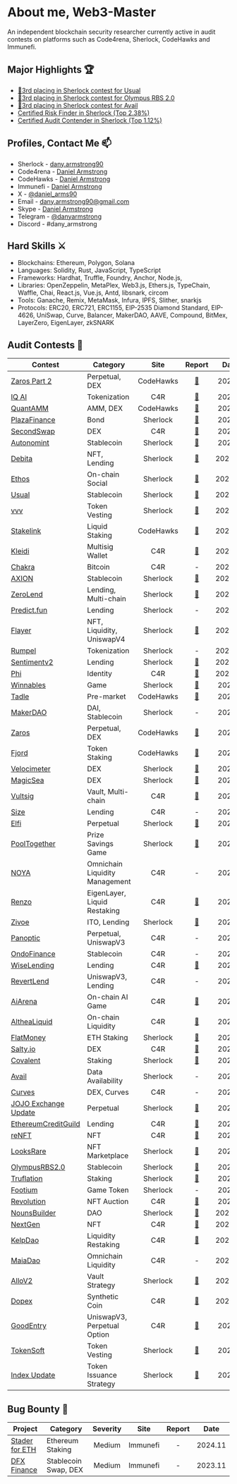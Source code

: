 # About me, Web3-Master
An independent blockchain security researcher currently active in audit contests on platforms such as Code4rena, Sherlock, CodeHawks and Immunefi.

## Major Highlights 🏆
- [🥉3rd placing in Sherlock contest for Usual](https://x.com/sherlockdefi/status/1862497488915013878)
- [🥉3rd placing in Sherlock contest for Olympus RBS 2.0](https://x.com/sherlockdefi/status/1759934562488967389?s=20)
- [🥉3rd placing in Sherlock contest for Avail](https://x.com/sherlockdefi/status/1751899064524795966?s=20)
- [Certified Risk Finder in Sherlock (Top 2.38%)](https://audits.sherlock.xyz/profile/milestones/25274)
- [Certified Audit Contender in Sherlock (Top 1.12%)](https://audits.sherlock.xyz/profile/milestones/27951)

## Profiles, Contact Me 📫
- Sherlock - [dany.armstrong90](https://audits.sherlock.xyz/watson/dany.armstrong90)
- Code4rena - [Daniel Armstrong](https://code4rena.com/@DanielArmstrong)
- CodeHawks - [Daniel Armstrong](https://profiles.cyfrin.io/u/danielarmstrong)
- Immunefi - [Daniel Armstrong](https://immunefi.com/profile/dany_armstrong)
- X - [@daniel_arms90](https://twitter.com/daniel_arms90)
- Email - dany.armstrong90@gmail.com
- Skype - [Daniel Armstrong](https://join.skype.com/invite/ljuOz3u5cHj5)
- Telegram - [@danyarmstrong](https://t.co/z2Dh3zpqj3)
- Discord - #dany_armstrong

## Hard Skills ⚔️
- Blockchains: Ethereum, Polygon, Solana
- Languages: Solidity, Rust, JavaScript, TypeScript
- Frameworks: Hardhat, Truffle, Foundry, Anchor, Node.js, 
- Libraries: OpenZeppelin, MetaPlex, Web3.js, Ethers.js, TypeChain, Waffle, Chai, React.js, Vue.js, Antd, libsnark, circom
- Tools: Ganache, Remix, MetaMask, Infura, IPFS, Slither, snarkjs
- Protocols: ERC20, ERC721, ERC1155, EIP-2535 Diamond Standard, EIP-4626, UniSwap, Curve, Balancer, MakerDAO, AAVE, Compound, BitMex, LayerZero, EigenLayer, zkSNARK

## Audit Contests 📝

| Contest | Category | Site | Report | Date |
| - | - | :-: | :-: | :-: |
| [Zaros Part 2](https://codehawks.cyfrin.io/c/2025-01-zaros-part-2) | Perpetual, DEX | CodeHawks | [📄](https://github.com/web3-master/audit-reports/blob/main/codehawks/2025-02-zaros2/report.md) | 2025.3 |
| [IQ AI](https://code4rena.com/audits/2025-01-iq-ai) | Tokenization | C4R | [📄](https://github.com/web3-master/audit-reports/blob/main/c4r/2025-02-iqai/report.md) | 2025.2 |
| [QuantAMM](https://codehawks.cyfrin.io/c/2024-12-quantamm) | AMM, DEX | CodeHawks | [📄](https://github.com/web3-master/audit-reports/blob/main/codehawks/2025-02-quantamm/report.md) | 2025.2 |
| [PlazaFinance](https://audits.sherlock.xyz/contests/682) | Bond | Sherlock | [📄](https://github.com/web3-master/audit-reports/blob/main/sherlock/2025-02-plazafinance/report.md) | 2025.2 |
| [SecondSwap](https://code4rena.com/audits/2024-12-secondswap) | DEX | C4R | [📄](https://github.com/web3-master/audit-reports/blob/main/c4r/2025-01-secondswap/report.md) | 2025.1 |
| [Autonomint](https://audits.sherlock.xyz/contests/569) | Stablecoin | Sherlock | [📄](https://github.com/web3-master/audit-reports/blob/main/sherlock/2025-01-autonomint/report.md) | 2025.1 |
| [Debita](https://audits.sherlock.xyz/contests/627) | NFT, Lending | Sherlock | [📄](https://github.com/web3-master/audit-reports/blob/main/sherlock/2024-12-debita/report.md) | 2024.12 |
| [Ethos](https://audits.sherlock.xyz/contests/584) | On-chain Social | Sherlock | [📄](https://github.com/web3-master/audit-reports/blob/main/sherlock/2024-12-ethos/report.md) | 2024.12 |
| [Usual](https://audits.sherlock.xyz/contests/575) | Stablecoin | Sherlock | [📄](https://github.com/web3-master/audit-reports/blob/main/sherlock/2024-11-usual/report.md) | 2024.11 |
| [vvv](https://audits.sherlock.xyz/contests/647) | Token Vesting | Sherlock | [📄](https://github.com/web3-master/audit-reports/blob/main/sherlock/2024-11-vvv/report.md) | 2024.11 |
| [Stakelink](https://codehawks.cyfrin.io/c/2024-09-stakelink) | Liquid Staking | CodeHawks | [📄](https://github.com/web3-master/audit-reports/blob/main/codehawks/2024-11-stakelink/report.md) | 2024.11 |
| [Kleidi](https://code4rena.com/audits/2024-10-kleidi) | Multisig Wallet | C4R | [📄](https://github.com/web3-master/audit-reports/blob/main/c4r/2024-11-kleidi/report.md) | 2024.11 |
| [Chakra](https://code4rena.com/audits/2024-08-chakra) | Bitcoin | C4R | - | 2024.11 |
| [AXION](https://audits.sherlock.xyz/contests/552) | Stablecoin | Sherlock | [📄](https://github.com/web3-master/audit-reports/blob/main/sherlock/2024-11-axion/report.md) | 2024.11 |
| [ZeroLend](https://audits.sherlock.xyz/contests/466) | Lending, Multi-chain | Sherlock | [📄](https://github.com/web3-master/audit-reports/blob/main/sherlock/2024-10-zerolend/report.md) | 2024.10 |
| [Predict.fun](https://audits.sherlock.xyz/contests/561) | Lending | Sherlock | - | 2024.10 |
| [Flayer](https://audits.sherlock.xyz/contests/468) | NFT, Liquidity, UniswapV4 | Sherlock | [📄](https://github.com/web3-master/audit-reports/blob/main/sherlock/2024-10-flayer/report.md) | 2024.10 |
| [Rumpel](https://audits.sherlock.xyz/contests/494) | Tokenization | Sherlock | - | 2024.10 |
| [Sentimentv2](https://audits.sherlock.xyz/contests/349) | Lending | Sherlock | [📄](https://github.com/web3-master/audit-reports/blob/main/sherlock/2024-10-sentimentv2/report.md) | 2024.10 |
| [Phi](https://code4rena.com/audits/2024-08-phi) | Identity | C4R | [📄](https://github.com/web3-master/audit-reports/blob/main/c4r/2024-10-phi/report.md) | 2024.10 |
| [Winnables](https://audits.sherlock.xyz/contests/516) | Game | Sherlock | [📄](https://github.com/web3-master/audit-reports/blob/main/sherlock/2024-09-winnables/report.md) | 2024.9 |
| [Tadle](https://codehawks.cyfrin.io/c/2024-08-tadle) | Pre-market | CodeHawks | [📄](https://github.com/web3-master/audit-reports/blob/main/codehawks/2024-09-taddle/report.md) | 2024.9 |
| [MakerDAO](https://audits.sherlock.xyz/contests/333) | DAI, Stablecoin | Sherlock | - | 2024.9 |
| [Zaros](https://codehawks.cyfrin.io/c/2024-07-zaros) | Perpetual, DEX | CodeHawks | [📄](https://github.com/web3-master/audit-reports/blob/main/codehawks/2024-09-zaros/report.md) | 2024.9 |
| [Fjord](https://codehawks.cyfrin.io/c/2024-08-fjord) | Token Staking | CodeHawks | [📄](https://github.com/web3-master/audit-reports/blob/main/codehawks/2024-09-fjord/report.md) | 2024.9 |
| [Velocimeter](https://audits.sherlock.xyz/contests/442) | DEX | Sherlock | [📄](https://github.com/web3-master/audit-reports/blob/main/sherlock/2024-06-velocimeter/report.md) | 2024.8 |
| [MagicSea](https://audits.sherlock.xyz/contests/437) | DEX | Sherlock | [📄](https://github.com/web3-master/audit-reports/blob/main/sherlock/2024-06-magicsea/report.md) | 2024.8 |
| [Vultsig](https://code4rena.com/audits/2024-06-vultisig) | Vault, Multi-chain | C4R | [📄](https://github.com/web3-master/audit-reports/blob/main/c4r/2024-06-vultisig/report.md) | 2024.8 |
| [Size](https://code4rena.com/audits/2024-06-size) | Lending | C4R | - | 2024.8 |
| [Elfi](https://audits.sherlock.xyz/contests/329/leaderboard) | Perpetual | Sherlock | [📄](https://github.com/web3-master/audit-reports/blob/main/sherlock/2024-05-elfi/report.md) | 2024.7 |
| [PoolTogether](https://audits.sherlock.xyz/contests/225) | Prize Savings Game | Sherlock | [📄](https://github.com/web3-master/audit-reports/blob/main/sherlock/2024-05-pooltogether/report.md) | 2024.7 |
| [NOYA](https://code4rena.com/audits/2024-04-noya) | Omnichain Liquidity Management | C4R | - | 2024.7 |
| [Renzo](https://code4rena.com/audits/2024-04-renzo) | EigenLayer, Liquid Restaking | C4R | [📄](https://github.com/web3-master/audit-reports/blob/main/c4r/2024-04-renzo/report.md) | 2024.6 |
| [Zivoe](https://audits.sherlock.xyz/contests/280) | ITO, Lending | Sherlock | [📄](https://github.com/web3-master/audit-reports/blob/main/sherlock/2024-03-zivoe/report.md) | 2024.5 |
| [Panoptic](https://code4rena.com/audits/2024-04-panoptic) | Perpetual, UniswapV3 | C4R | - | 2024.5 |
| [OndoFinance](https://code4rena.com/audits/2024-03-ondo-finance) | Stablecoin | C4R | - | 2024.4 |
| [WiseLending](https://code4rena.com/audits/2024-02-wise-lending) | Lending | C4R | [📄](https://github.com/web3-master/audit-reports/blob/main/c4r/2024-02-wise-lending/report.md) | 2024.4 |
| [RevertLend](https://code4rena.com/audits/2024-03-revert-lend) | UniswapV3, Lending | C4R | - | 2024.4 |
| [AiArena](https://code4rena.com/audits/2024-02-ai-arena#top) | On-chain AI Game | C4R | [📄](https://github.com/web3-master/audit-reports/blob/main/c4r/2024-02-ai-arena/report.md) | 2024.3 |
| [AltheaLiquid](https://code4rena.com/audits/2024-02-althea-liquid-infrastructure) | On-chain Liquidity | C4R | [📄](https://github.com/web3-master/audit-reports/blob/main/c4r/2024-02-althea-liquid/report.md) | 2024.3 |
| [FlatMoney](https://audits.sherlock.xyz/contests/132) | ETH Staking | Sherlock | [📄](https://github.com/web3-master/audit-reports/blob/main/sherlock/2023-12-flatmoney/report.md) | 2024.3 |
| [Salty.io](https://code4rena.com/audits/2024-01-saltyio) | DEX | C4R | [📄](https://github.com/web3-master/audit-reports/blob/main/c4r/2024-01-salty/report.md) | 2024.3 |
| [Covalent](https://audits.sherlock.xyz/contests/127) | Staking | Sherlock | [📄](https://github.com/web3-master/audit-reports/blob/main/sherlock/2023-11-covalent/report.md) | 2024.2 |
| [Avail](https://audits.sherlock.xyz/contests/146) | Data Availability | Sherlock | - | 2024.2 |
| [Curves](https://code4rena.com/audits/2024-01-curves) | DEX, Curves | C4R | - | 2024.2 |
| [JOJO Exchange Update](https://audits.sherlock.xyz/contests/136) | Perpetual | Sherlock | [📄](https://github.com/web3-master/audit-reports/blob/main/sherlock/2023-12-jojo-exchange-update/report.md) | 2024.2 |
| [EthereumCreditGuild](https://code4rena.com/audits/2023-12-ethereum-credit-guild) | Lending | C4R | [📄](https://github.com/web3-master/audit-reports/blob/main/c4r/2023-12-ethereumcreditguild/report.md) | 2024.2 |
| [reNFT](https://code4rena.com/audits/2024-01-renft) | NFT | C4R | [📄](https://github.com/web3-master/audit-reports/blob/main/c4r/2024-01-renft/report.md) | 2024.2 |
| [LooksRare](https://audits.sherlock.xyz/contests/163) | NFT Marketplace | Sherlock | [📄](https://github.com/web3-master/audit-reports/blob/main/sherlock/2024-01-looksrare/report.md) | 2024.2 |
| [OlympusRBS2.0](https://audits.sherlock.xyz/contests/128) | Stablecoin | Sherlock | [📄](https://github.com/web3-master/audit-reports/blob/main/sherlock/2023-11-olympus/report.md) | 2024.1 |
| [Truflation](https://audits.sherlock.xyz/contests/151) | Staking | Sherlock | [📄](https://github.com/web3-master/audit-reports/blob/main/sherlock/2023-12-truflation/report.md) | 2024.1 |
| [Footium](https://audits.sherlock.xyz/contests/131) | Game Token | Sherlock | - | 2024.1 |
| [Revolution](https://code4rena.com/audits/2023-12-revolution-protocol) | NFT Auction | C4R | [📄](https://github.com/web3-master/audit-reports/blob/main/c4r/2023-12-revolutionprotocol/report.md) | 2024.1 |
| [NounsBuilder](https://audits.sherlock.xyz/contests/111) | DAO | Sherlock | [📄](https://github.com/web3-master/audit-reports/blob/main/sherlock/2023-09-nounsbuilder/report.md) | 2023.12 |
| [NextGen](https://code4rena.com/audits/2023-10-nextgen) | NFT | C4R | [📄](https://github.com/web3-master/audit-reports/blob/main/c4r/2023-10-nextgen/report.md) | 2023.12 |
| [KelpDao](https://code4rena.com/audits/2023-11-kelp-dao-rseth) | Liquidity Restaking | C4R | [📄](https://github.com/web3-master/audit-reports/blob/main/c4r/2023-11-kelp/report.md) | 2023.12 |
| [MaiaDao](https://code4rena.com/contests/2023-09-maia-dao-ulysses) | Omnichain Liquidity | C4R | - | 2023.11 |
| [AlloV2](https://audits.sherlock.xyz/contests/109) | Vault Strategy | Sherlock | [📄](https://github.com/web3-master/audit-reports/blob/main/sherlock/2023-09-gitcoin/report.md) | 2023.11 |
| [Dopex](https://code4rena.com/contests/2023-08-dopex) | Synthetic Coin | C4R | [📄](https://github.com/web3-master/audit-reports/blob/main/c4r/2023-08-dopex/report.md) | 2023.11 |
| [GoodEntry](https://code4rena.com/contests/2023-08-good-entry) | UniswapV3, Perpetual Option | C4R | [📄](https://github.com/web3-master/audit-reports/blob/main/c4r/2023-08-goodentry/report.md) | 2023.9 |
| [TokenSoft](https://audits.sherlock.xyz/contests/100) | Token Vesting | Sherlock | [📄](https://github.com/web3-master/audit-reports/blob/main/sherlock/2023-06-tokensoft/report.md) | 2023.8 |
| [Index Update](https://audits.sherlock.xyz/contests/91) | Token Issuance Strategy | Sherlock | [📄](https://github.com/web3-master/audit-reports/blob/main/sherlock/2023-06-Index/report.md) | 2023.8 |


## Bug Bounty 📝

| Project | Category | Severity | Site | Report | Date |
| - | - | :-: | :-: | :-: | :-: |
| [Stader for ETH](https://bugs.immunefi.com/dashboard/submission/36695) | Ethereum Staking | Medium | Immunefi | - | 2024.11 |
| [DFX Finance](https://bugs.immunefi.com/dashboard/submission/26076) | Stablecoin Swap, DEX | Medium | Immunefi | - | 2023.11 |



<!--
**web3-master/web3-master** is a ✨ _special_ ✨ repository because its `README.md` (this file) appears on your GitHub profile.

Here are some ideas to get you started:

- 🔭 I’m currently working on ...
- 🌱 I’m currently learning ...
- 👯 I’m looking to collaborate on ...
- 🤔 I’m looking for help with ...
- 💬 Ask me about ...
- 📫 How to reach me: ...
- 😄 Pronouns: ...
- ⚡ Fun fact: ...
-->
